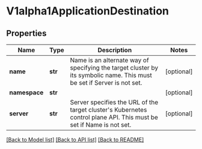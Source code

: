 # V1alpha1ApplicationDestination

## Properties
Name | Type | Description | Notes
------------ | ------------- | ------------- | -------------
**name** | **str** | Name is an alternate way of specifying the target cluster by its symbolic name. This must be set if Server is not set. | [optional] 
**namespace** | **str** |  | [optional] 
**server** | **str** | Server specifies the URL of the target cluster&#x27;s Kubernetes control plane API. This must be set if Name is not set. | [optional] 

[[Back to Model list]](../README.md#documentation-for-models) [[Back to API list]](../README.md#documentation-for-api-endpoints) [[Back to README]](../README.md)

